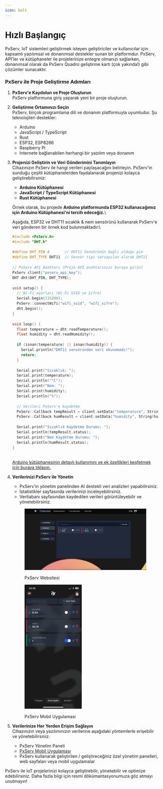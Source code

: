 ```yaml
---
icon: bolt
---
```


# Hızlı Başlangıç

PxServ, IoT sistemleri geliştirmek isteyen geliştiriciler ve kullanıcılar için kapsamlı yazılımsal ve donanımsal destekler sunan bir platformdur. PxServ, API'ler ve kütüphaneler ile projelerinize entegre olmanızı sağlarken, donanımsal olarak da PxServ Quadro geliştirme kartı (çok yakında!) gibi çözümler sunacaktır.

### PxServ ile Proje Geliştirme Adımları

1. **PxServ'e Kaydolun ve Proje Oluşturun**\
   PxServ platformuna giriş yaparak yeni bir proje oluşturun.
2. **Geliştirme Ortamınızı Seçin**\
   PxServ, birçok programlama dili ve donanım platformuyla uyumludur. Şu teknolojileri destekler:
   * Arduino
   * JavaScript / TypeScript
   * Rust
   * ESP32, ESP8266
   * Raspberry Pi
   * Internete bağlanabilen herhangi bir yazılım veya donanım
3.  **Projenizi Geliştirin ve Veri Gönderimini Tanımlayın**\
    Cihazınızın PxServ ile hangi verileri paylaşacağını belirleyin. PxServ'in sunduğu çeşitli kütüphanelerden faydalanarak projenizi kolayca geliştirebilirsiniz:

    * **Arduino Kütüphanesi**
    * **JavaScript / TypeScript Kütüphanesi**
    * **Rust Kütüphanesi**

    Örnek olarak, bu projede **Arduino platformunda ESP32 kullanacağımız için Arduino Kütüphanesi'ni tercih edeceğiz.**\


    Aşağıda, ESP32 ve DHT11 sıcaklık & nem sensörünü kullanarak PxServ'e veri gönderen bir örnek kod bulunmaktadır:\


    ```cpp
    #include <PxServ.h>
    #include "DHT.h"

    #define DHT_PIN 4       // DHT11 Sensörünün bağlı olduğu pin
    #define DHT_TYPE DHT11  // Sensör tipi varsayılan olarak DHT11

    // PxServ API Anahtarı (Proje API anahtarınızı buraya girin)
    PxServ client("pxserv_api_key");
    DHT dht(DHT_PIN, DHT_TYPE);

    void setup() {
      // Wi-Fi ayarları (Wi-Fi SSID ve Şifre)
      Serial.begin(115200);
      PxServ::connectWifi("wifi_ssid", "wifi_sifre");
      dht.begin();
    }

    void loop() {
      float temperature = dht.readTemperature();
      float humidity = dht.readHumidity();

      if (isnan(temperature) || isnan(humidity)) {
        Serial.println("DHT11 sensöründen veri okunamadı!");
        return;
      }

      Serial.print("Sıcaklık: ");
      Serial.print(temperature);
      Serial.println("°C");
      Serial.print("Nem: ");
      Serial.print(humidity);
      Serial.println("%");

      // Verileri PxServ'e kaydetme
      PxServ::Callback tempResult = client.setData("temperature", String(temperature));
      PxServ::Callback humResult = client.setData("humidity", String(humidity));

      Serial.print("Sıcaklık Kaydetme Durumu: ");
      Serial.println(tempResult.status);
      Serial.print("Nem Kaydetme Durumu: ");
      Serial.println(humResult.status);
    }
    ```

    \
    [Arduino kütüphanesinin detaylı kullanımını ve ek özellikleri keşfetmek için buraya tıklayın.](arduino-kutuphanesi.md)
4.  **Verilerinizi PxServ ile Yönetin**

    * PxServ'in yönetim panelinden AI destekli veri analizleri yapabilirsiniz.
    * İstatistikler sayfasında verilerinizi inceleyebilirsiniz.
    * Veritabanı sayfasından kaydedilen verileri görüntüleyebilir ve yönetebilirsiniz.

    <div data-full-width="true"><figure><img src="../.gitbook/assets/resim (2).png" alt="" width="563"><figcaption><p>PxServ Websitesi</p></figcaption></figure> <figure><img src="../.gitbook/assets/resim (4).png" alt="" width="188"><figcaption><p>PxServ Mobil Uygulaması</p></figcaption></figure></div>
5. **Verilerinize Her Yerden Erişim Sağlayın**\
   Cihazınızın veya yazılımınızın verilerine aşağıdaki yöntemlerle erişebilir ve yönetebilirsiniz:
   * PxServ Yönetim Paneli
   * [PxServ Mobil Uygulaması](https://play.google.com/store/apps/details?id=net.pxserv.mobile)
   * PxServ kullanarak geliştirilen / geliştireceğiniz özel yönetim panelleri, web sayfaları veya mobil uygulamalar

PxServ ile IoT projelerinizi kolayca geliştirebilir, yönetebilir ve optimize edebilirsiniz. Daha fazla bilgi için resmi dökümantasyonumuza göz atmayı unutmayın!
